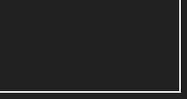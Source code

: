 <style>
    html, body {
    background: #222;
    font-family: 'Press Start 2P', Arial, sans-serif;
    font-size: 16px;
    color: #eee;
    }

    #board {
    top: 50%;
    left: 50%;
    transform: translate(-50%, -50%);
    width: 600px;
    height: 400px;
    background: #222;
    border: 5px solid #eee;
    }

    #board::before {
    content: "";
    top: 0;
    left: 50%;
    height: 100%;
    width:0%;
    border-left: 5px dashed #eee;
    transform: translate(-50%, 0%);
    }

    .paddle {
    height: 80px;
    width:10px;
    background: #eee;
    }

    #paddle-1 {
    top: 160px;
    left: 20px;
    }

    #paddle-2 {
    top: 160px;
    right: 20px;
    }

    #ball {
    width: 10px;
    height: 10px;
    background: #eee;
    top: 190px;
    left: 40px;
    z-index: 1;
    }

    .score {
    font-size: 4rem;
    color: #aaa;
    transform: translate(-50%, 0%);
    top: 10px;
    }

    #score-1 {
    left: 250px;
    }

    #score-2 {
    left: 360px;
    }
</style>
<div id="board">
  <div class="paddle" id="paddle-1"></div>
  <div class="paddle" id="paddle-2"></div>
  <div id="ball"></div>
  <div class="score" id="score-1">0</div>
  <div class="score" id="score-2">0</div>
</div>
<script>
// get references to DOM elements
const board = document.getElementById('board');
const paddle1 = document.getElementById('paddle-1');
const paddle2 = document.getElementById('paddle-2');
const ball = document.getElementById('ball');
const score1 = document.getElementById('score-1');
const score2 = document.getElementById('score-2');
// initialize game variables
let ballX = 40;  // starting position of the ball on the x-axis
let ballY = 190; // starting position of the ball on the y-axis
let ballSpeedX = 5; // speed of the ball on the x-axis
let ballSpeedY = 5; // speed of the ball on the y-axis
let paddleSpeed = 10; // speed of the paddles
let scorePlayer1 = 0;
let scorePlayer2 = 0;
// define function to update the position of the paddles
function movePaddles() {
  // move paddle 1
  if (wPressed) {
    let paddle1Y = parseInt(window.getComputedStyle(paddle1).getPropertyValue('top'));
    if (paddle1Y - paddleSpeed >= 0) {
      paddle1.style.top = `${paddle1Y - paddleSpeed}px`;
    }
  }
  if (sPressed) {
    let paddle1Y = parseInt(window.getComputedStyle(paddle1).getPropertyValue('top'));
    if (paddle1Y + paddleSpeed <= board.offsetHeight - paddle1.offsetHeight) {
      paddle1.style.top = `${paddle1Y + paddleSpeed}px`;
    }
  }
  // move paddle 2
  if (upPressed) {
    let paddle2Y = parseInt(window.getComputedStyle(paddle2).getPropertyValue('top'));
    if (paddle2Y - paddleSpeed >= 0) {
      paddle2.style.top = `${paddle2Y - paddleSpeed}px`;
    }
  }
  if (downPressed) {
    let paddle2Y = parseInt(window.getComputedStyle(paddle2).getPropertyValue('top'));
    if (paddle2Y + paddleSpeed <= board.offsetHeight - paddle2.offsetHeight) {
      paddle2.style.top = `${paddle2Y + paddleSpeed}px`;
    }
  }
}
// define function to update the position of the ball
function moveBall() {
  // update position of ball
  ballX += ballSpeedX;
  ballY += ballSpeedY;
  ball.style.left = `${ballX}px`;
  ball.style.top = `${ballY}px`;
  // check for collision with top/bottom walls
  if (ballY < 0 || ballY > board.offsetHeight - ball.offsetHeight) {
    ballSpeedY = -ballSpeedY;
  }
  // check for collision with paddles
  let paddle1Y = parseInt(window.getComputedStyle(paddle1).getPropertyValue('top'));
  let paddle2Y = parseInt(window.getComputedStyle(paddle2).getPropertyValue('top'));
  let paddle1X = parseInt(window.getComputedStyle(paddle1).getPropertyValue('left')) + paddle1.offsetWidth;
  let paddle2X = parseInt(window.getComputedStyle(paddle2).getPropertyValue('left'));
  if (ballX < paddle1X && ballY > paddle1Y && ballY < paddle1Y + paddle1.offsetHeight) {
    ballSpeedX = -ballSpeedX;
  }
  if (ballX > paddle2X && ballY > paddle2Y && ballY < paddle2Y + paddle2.offsetHeight) {
    ballSpeedX = -ballSpeedX;
  // check for score and end game if a player reaches 10 points
  if (ballX < 0) {
    scorePlayer2++;
    score2.textContent = scorePlayer2;
    if (scorePlayer2 === 10) {
      alert('Player 2 wins!');
      scorePlayer1 = 0;
      score1.textContent = 0;
      scorePlayer2 = 0;
      score2.textContent = 0;
    }
    resetBall();
  }
  if (ballX > board.offsetWidth - ball.offsetWidth) {
    scorePlayer1++;
    score1.textContent = scorePlayer1;
    if (scorePlayer1 === 10) {
      alert('Player 1 wins!');
      scorePlayer1 = 0;
      score1.textContent = 0;
      scorePlayer2 = 0;
      score2.textContent = 0;
    }
    resetBall();
  }
}
// check for scoring
if (ballX < 0) {
// player 2 scores
scorePlayer2++;
score2.textContent = scorePlayer2;
resetBall();
}
if (ballX > board.offsetWidth - ball.offsetWidth) {
// player 1 scores
scorePlayer1++;
score1.textContent = scorePlayer1;
resetBall();
}
}
// define function to reset the ball to the center of the board
function resetBall() {
ballX = (board.offsetWidth - ball.offsetWidth) / 2;
ballY = (board.offsetHeight - ball.offsetHeight) / 2;
ballSpeedX = -ballSpeedX;
ball.style.left = `${ballX}px`;
ball.style.top = `${ballY}px`;
}
// add event listeners to detect when keys are pressed
let wPressed = false;
let sPressed = false;
let upPressed = false;
let downPressed = false;
document.addEventListener('keydown', function(event) {
if (event.code === 'KeyW') {
wPressed = true;
}
if (event.code === 'KeyS') {
sPressed = true;
}
if (event.code === 'ArrowUp') {
upPressed = true;
}
if (event.code === 'ArrowDown') {
downPressed = true;
}
});
document.addEventListener('keyup', function(event) {
if (event.code === 'KeyW') {
wPressed = false;
}
if (event.code === 'KeyS') {
sPressed = false;
}
if (event.code === 'ArrowUp') {
upPressed = false;
}
if (event.code === 'ArrowDown') {
downPressed = false;
}
});
// define game loop
function gameLoop() {
movePaddles();
moveBall();
}
// start game loop
setInterval(gameLoop, 20); // run game loop every 20 milliseconds
// check for ball going out of bounds and update score
function checkOutOfBounds() {
if (ballX < 0) {
scorePlayer2++;
score2.textContent = scorePlayer2;
resetBall();
}
if (ballX > board.offsetWidth - ball.offsetWidth) {
scorePlayer1++;
score1.textContent = scorePlayer1;
resetBall();
}
}
// reset ball to starting position
function resetBall() {
ballX = 40;
ballY = 190;
ballSpeedX = 5;
ballSpeedY = 5;
ball.style.left = `${ballX}px`;
ball.style.top = `${ballY}px`;
}
// define function to update game state
function update() {
movePaddles();
moveBall();
checkOutOfBounds();
}
// set up keyboard event listeners
let wPressed = false;
let sPressed = false;
let upPressed = false;
let downPressed = false;
document.addEventListener('keydown', function(event) {
if (event.code === 'KeyW') {
wPressed = true;
}
if (event.code === 'KeyS') {
sPressed = true;
}
if (event.code === 'ArrowUp') {
upPressed = true;
}
if (event.code === 'ArrowDown') {
downPressed = true;
}
});
document.addEventListener('keyup', function(event) {
if (event.code === 'KeyW') {
wPressed = false;
}
if (event.code === 'KeyS') {
sPressed = false;
}
if (event.code === 'ArrowUp') {
upPressed = false;
}
if (event.code === 'ArrowDown') {
downPressed = false;
}
});
// set up game loop
setInterval(update, 1000/60); // 60 fps
</script>
